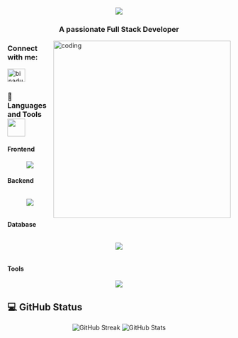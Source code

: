 
<h1 align="center">
    <img src="https://readme-typing-svg.herokuapp.com/?font=Righteous&size=35&center=true&vCenter=true&width=500&height=70&duration=3000&lines=Hi+There!+👋;+I'm+Bina+Duwal!;" />
</h1>
<h3 align="center">A passionate Full Stack Developer</h3>

<img align="right" alt="coding" width="400" src="https://user-images.githubusercontent.com/105108549/190127191-945c97b4-f2e8-47fe-b1da-ff678d31c0ed.gif">


<h3 align="left">Connect with me:</h3>
<p align="left">
<a href="https://www.linkedin.com/in/bina-d-9b2682235/" target="blank"><img align="center" src="https://raw.githubusercontent.com/rahuldkjain/github-profile-readme-generator/master/src/images/icons/Social/linked-in-alt.svg" alt="binaduwal" height="30" width="40" /></a>
</a>



### 🧰 Languages and Tools <img src = "https://media2.giphy.com/media/QssGEmpkyEOhBCb7e1/giphy.gif?cid=ecf05e47a0n3gi1bfqntqmob8g9aid1oyj2wr3ds3mg700bl&rid=giphy.gif" width = 40px align = "center">

#### Frontend

<div style="display:flex; align-items:center; justify-content:center; flex-wrap:wrap; gap:1rem">
   <img
     src="https://skillicons.dev/icons?i=html,css,tailwind,js,react,nextjs"
   />
</div>

#### Backend

<div style="display:flex; align-items:center; justify-content:center; flex-wrap:wrap; gap:1rem">
   
   <img
     src="https://skillicons.dev/icons?i=nodejs,expressjs,python,dotnet,java"
   />
</div>

#### Database

<div style="display:flex; align-items:center; justify-content:center; flex-wrap:wrap; gap:1rem">
   
   <img
     src="https://skillicons.dev/icons?i=postgres,mongodb,mysql"
   />
</div>

#### Tools

<div style="display:flex; align-items:center; justify-content:center; flex-wrap:wrap; gap:1rem">
    <img
        src="https://skillicons.dev/icons?i=selenium,linux,postman,git,vscode,figma"
      />
</div>



<h2>💻 GitHub Status</h2>
<p align="center">
  <img src="https://github-readme-streak-stats.herokuapp.com/?user=binaduwal" alt="GitHub Streak" />
  <img src="https://github-readme-stats.vercel.app/api?username=binaduwal&show_icons=true" alt="GitHub Stats" />
<!--   <img  src="https://github-readme-stats.vercel.app/api/top-langs/?username=binaduwal&amp;" alt="binaduwal"> -->
</p>
<!-- <p><a href="https://github.com/ryo-ma/github-profile-trophy"><img src="https://github-profile-trophy.vercel.app/?username=binaduwal" alt="binaduwal" /></a></p> -->
<br/> 


